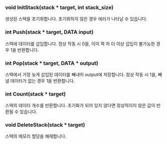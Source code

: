 ### void InitStack(stack * target, int stack_size)
생성된 스택을 초기화합니다. 초기화하지 않은 경우 에러가 나타날 수 있습니다.

### int Push(stack * target, DATA input)
스택에 데이터를 삽입합니다. 정상 작동 시 0을, 이미 꽉 차 더 이상 삽입이 불가능한 경우 1을 반환합니다.

### int Pop(stack * target, DATA * output)
스택에서 가장 늦게 삽입된 데이터를 빼내어 output에 저장합니다. 정상 작동 시 1을, 빼낼 데이터가 없는 경우 1을 반환합니다.

### int Count(stack * target)
스택의 데이터 개수를 반환합니다. 초기화가 되어 있지 않다면 정상적이지 않은 값이 반환될 수 있습니다.

### void DeleteStack(stack * target)
스택의 메모리 할당을 해제합니다.

